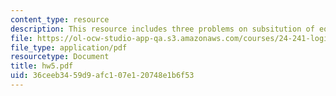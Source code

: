 ```yaml
---
content_type: resource
description: This resource includes three problems on subsitution of equivalent.
file: https://ol-ocw-studio-app-qa.s3.amazonaws.com/courses/24-241-logic-i-fall-2005/36ceeb3459d9afc107e120748e1b6f53_hw5.pdf
file_type: application/pdf
resourcetype: Document
title: hw5.pdf
uid: 36ceeb34-59d9-afc1-07e1-20748e1b6f53
---
```

